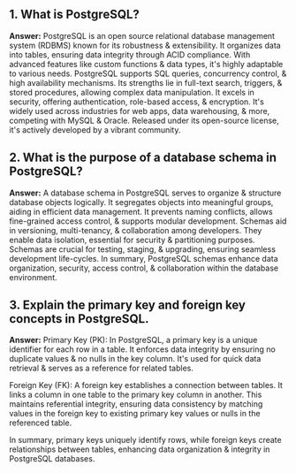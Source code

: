 ## 1. What is PostgreSQL?

**Answer:** PostgreSQL is an open source relational database management system (RDBMS) known for its robustness & extensibility. It organizes data into tables, ensuring data integrity through ACID compliance. With advanced features like custom functions & data types, it's highly adaptable to various needs. PostgreSQL supports SQL queries, concurrency control, & high availability mechanisms. Its strengths lie in full-text search, triggers, & stored procedures, allowing complex data manipulation. It excels in security, offering authentication, role-based access, & encryption. It's widely used across industries for web apps, data warehousing, & more, competing with MySQL & Oracle. Released under its open-source license, it's actively developed by a vibrant community.

## 2. What is the purpose of a database schema in PostgreSQL?

**Answer:** A database schema in PostgreSQL serves to organize & structure database objects logically. It segregates objects into meaningful groups, aiding in efficient data management. It prevents naming conflicts, allows fine-grained access control, & supports modular development. Schemas aid in versioning, multi-tenancy, & collaboration among developers. They enable data isolation, essential for security & partitioning purposes. Schemas are crucial for testing, staging, & upgrading, ensuring seamless development life-cycles. In summary, PostgreSQL schemas enhance data organization, security, access control, & collaboration within the database environment.

## 3. Explain the primary key and foreign key concepts in PostgreSQL.

**Answer:** Primary Key (PK): In PostgreSQL, a primary key is a unique identifier for each row in a table. It enforces data integrity by ensuring no duplicate values & no nulls in the key column. It's used for quick data retrieval & serves as a reference for related tables.

Foreign Key (FK): A foreign key establishes a connection between tables. It links a column in one table to the primary key column in another. This maintains referential integrity, ensuring data consistency by matching values in the foreign key to existing primary key values or nulls in the referenced table.

In summary, primary keys uniquely identify rows, while foreign keys create relationships between tables, enhancing data organization & integrity in PostgreSQL databases.
